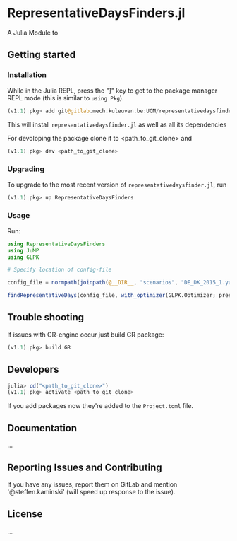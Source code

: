 # RepresentativeDaysFinders.jl


A Julia Module to  

## Getting started

### Installation

While in the Julia REPL, press the "]" key to get to the package manager REPL mode (this is similar to `using Pkg`).

```julia
(v1.1) pkg> add git@gitlab.mech.kuleuven.be:UCM/representativedaysfinder.jl.git
```

This will install `representativedaysfinder.jl` as well as all its dependencies

For devoloping the package clone it to <path_to_git_clone> and

```julia
(v1.1) pkg> dev <path_to_git_clone>
```

### Upgrading

To upgrade to the most recent version of `representativedaysfinder.jl`, run


```julia
(v1.1) pkg> up RepresentativeDaysFinders
```

### Usage

Run:

```julia
using RepresentativeDaysFinders
using JuMP
using GLPK

# Specify location of config-file

config_file = normpath(joinpath(@__DIR__, "scenarios", "DE_DK_2015_1.yaml"))

findRepresentativeDays(config_file, with_optimizer(GLPK.Optimizer; presolve=true, msg_lev=GLPK.MSG_ALL))
```
## Trouble shooting
If issues with GR-engine occur just build GR package:

```julia
(v1.1) pkg> build GR
```

## Developers

```julia
julia> cd("<path_to_git_clone>")
(v1.1) pkg> activate <path_to_git_clone>
```
If you add packages now they're added to the `Project.toml` file.

## Documentation

...

## Reporting Issues and Contributing

If you have any issues, report them on GitLab and mention '@steffen.kaminski' (will speed up response to the issue).

## License

...
